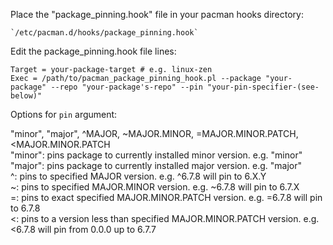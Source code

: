 Place the "package_pinning.hook" file in your pacman hooks directory:

    `/etc/pacman.d/hooks/package_pinning.hook`

Edit the package_pinning.hook file lines:

    Target = your-package-target # e.g. linux-zen
    Exec = /path/to/pacman_package_pinning_hook.pl --package "your-package" --repo "your-package's-repo" --pin "your-pin-specifier-(see-below)"

Options for `pin` argument:

"minor", "major", ^MAJOR, ~MAJOR.MINOR, =MAJOR.MINOR.PATCH, <MAJOR.MINOR.PATCH  
"minor": pins package to currently installed minor version. e.g. "minor"  
"major": pins package to currently installed major version. e.g. "major"  
^: pins to specified MAJOR version. e.g. ^6.7.8 will pin to 6.X.Y  
~: pins to specified MAJOR.MINOR version. e.g. ~6.7.8 will pin to 6.7.X  
=: pins to exact specified MAJOR.MINOR.PATCH version. e.g. =6.7.8 will pin to 6.7.8  
<: pins to a version less than specified MAJOR.MINOR.PATCH version. e.g. <6.7.8 will pin from 0.0.0 up to 6.7.7  
